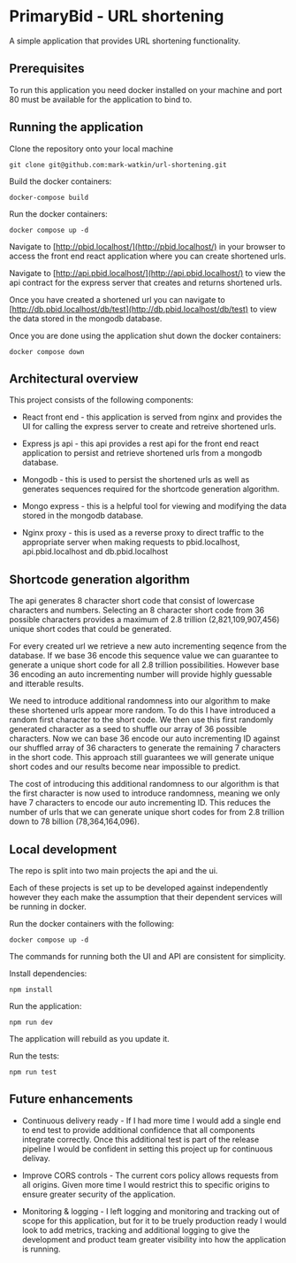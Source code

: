 # PrimaryBid - URL shortening
A simple application that provides URL shortening functionality.

## Prerequisites
To run this application you need docker installed on your machine and port 80 must be available for the application to bind to. 

## Running the application
Clone the repository onto your local machine
```
git clone git@github.com:mark-watkin/url-shortening.git
```

Build the docker containers:
```
docker-compose build
```

Run the docker containers:
```
docker compose up -d
```

Navigate to [http://pbid.localhost/](http://pbid.localhost/) in your browser to access the front end react application where you can create shortened urls.

Navigate to [http://api.pbid.localhost/](http://api.pbid.localhost/) to view the api contract for the express server that creates and returns shortened urls.

Once you have created a shortened url you can navigate to [http://db.pbid.localhost/db/test](http://db.pbid.localhost/db/test) to view the data stored in the mongodb database.

Once you are done using the application shut down the docker containers:
```
docker compose down
```

## Architectural overview
This project consists of the following components:
* React front end - this application is served from nginx and provides the UI for calling the express server to create and retreive shortened urls.

* Express js api - this api provides a rest api for the front end react application to persist and retrieve shortened urls from a mongodb database.

* Mongodb - this is used to persist the shortened urls as well as generates sequences required for the shortcode generation algorithm.

* Mongo express - this is a helpful tool for viewing and modifying the data stored in the mongodb database.

* Nginx proxy - this is used as a reverse proxy to direct traffic to the appropriate server when making requests to pbid.localhost, api.pbid.localhost and db.pbid.localhost

## Shortcode generation algorithm
The api generates 8 character short code that consist of lowercase characters and numbers. Selecting an 8 character short code from 36 possible characters provides a maximum of 2.8 trillion (2,821,109,907,456) unique short codes that could be generated.

For every created url we retrieve a new auto incrementing seqence from the database. If we base 36 encode this sequence value we can guarantee to generate a unique short code for all 2.8 trillion possibilities. However base 36 encoding an auto incrementing number will provide highly guessable and itterable results. 

We need to introduce additional randomness into our algorithm to make these shortened urls appear more random. To do this I have introduced a random first character to the short code. We then use this first randomly generated character as a seed to shuffle our array of 36 possible characters. Now we can base 36 encode our auto incrementing ID against our shuffled array of 36 characters to generate the remaining 7 characters in the short code. This approach still guarantees we will generate unique short codes and our results become near impossible to predict.

The cost of introducing this additional randomness to our algorithm is that the first character is now used to introduce randomness, meaning we only have 7 characters to encode our auto incrementing ID. This reduces the number of urls that we can generate unique short codes for from 2.8 trillion down to 78 billion (78,364,164,096).

## Local development
The repo is split into two main projects the api and the ui.

Each of these projects is set up to be developed against independently however they each make the assumption that their dependent services will be running in docker.

Run the docker containers with the following:
```
docker compose up -d
```

The commands for running both the UI and API are consistent for simplicity.

Install dependencies:
```
npm install
```

Run the application:
```
npm run dev
```

The application will rebuild as you update it.

Run the tests:
```
npm run test
```

## Future enhancements
* Continuous delivery ready - If I had more time I would add a single end to end test to provide additional confidence that all components integrate correctly. Once this additional test is part of the release pipeline I would be confident in setting this project up for continuous delivay. 

* Improve CORS controls - The current cors policy allows requests from all origins. Given more time I would restrict this to specific origins to ensure greater security of the application.

* Monitoring & logging - I left logging and monitoring and tracking out of scope for this application, but for it to be truely production ready I would look to add metrics, tracking and additional logging to give the development and product team greater visibility into how the application is running.